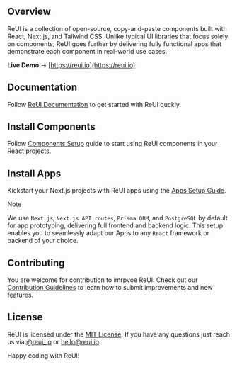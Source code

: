 ## Overview

ReUI is a collection of open-source, copy-and-paste components built with React, Next.js, and Tailwind CSS.
Unlike typical UI libraries that focus solely on components, ReUI goes further by delivering
fully functional apps that demonstrate each component in real-world use cases.

**Live Demo** → [https://reui.io](https://reui.io)

## Documentation

Follow [ReUI Documentation](https://reui.io/docs) to get started with ReUI quckly.

## Install Components

Follow [Components Setup](https://reui.io/docs/installation) guide to start using ReUI components in your React projects.

## Install Apps

Kickstart your Next.js projects with ReUI apps using the [Apps Setup Guide](https://reui.io/docs/apps).

> [!NOTE]
> We use `Next.js`, `Next.js API routes`, `Prisma ORM`, and `PostgreSQL` by default for app prototyping, delivering full frontend and backend logic. This setup enables you to seamlessly adapt our Apps to any `React` framework or backend of your choice.


## Contributing
You are welcome for contribution to imrpvoe ReUI. 
Check out our [Contribution Guidelines](https://github.com/keenthemes/reui/blob/main/CONTRIBUTING.md) 
to learn how to submit improvements and new features.

## License

ReUI is licensed under the [MIT License](https://github.com/keenthemes/reui/blob/main/LICENSE.md).
If you have any questions just reach us via [@reui_io](https://x.com/reui_io) or [hello@reui.io](mailto:hello@reui.io).

Happy coding with ReUI!
